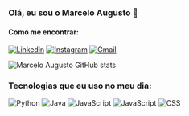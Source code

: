 ### Olá, eu sou o Marcelo Augusto 👋

#### Como me encontrar:
[![Linkedin](https://img.shields.io/badge/LinkedIn-0077B5?style=for-the-badge&logo=linkedin&logoColor=white)](https://www.linkedin.com/in/marcelo-augusto-797945234/)
[![Instagram](https://img.shields.io/badge/Instagram-E4405F?style=for-the-badge&logo=instagram&logoColor=white)](https://www.instagram.com/mkz.rc/)
[![Gmail](https://img.shields.io/badge/Gmail-D14836?style=for-the-badge&logo=gmail&logoColor=white)](mailto:marceloaugustomandelli@gmail.com)


![Marcelo Augusto GitHub stats](https://github-readme-stats.vercel.app/api?username=marceloaugusto-ms&show_icons=true&theme=gruvbox)

### Tecnologias que eu uso no meu dia:

![Python](https://img.shields.io/badge/Python-3776AB?style=for-the-badge&logo=python&logoColor=white)
![Java](https://img.shields.io/badge/Java-ED8B00?style=for-the-badge&logo=openjdk&logoColor=white)
![JavaScript](https://img.shields.io/badge/JavaScript-F7DF1E?style=for-the-badge&logo=javascript&logoColor=black)
![JavaScript](https://img.shields.io/badge/HTML5-E34F26?style=for-the-badge&logo=html5&logoColor=white)
![CSS](https://img.shields.io/badge/CSS-239120?&style=for-the-badge&logo=css3&logoColor=white)
